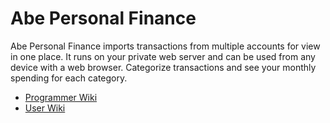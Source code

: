 # Abe Personal Finance

Abe Personal Finance imports transactions from multiple accounts for view in one place. It runs on your private web server and can be used from any device with a web browser. Categorize transactions and see your monthly spending for each category.

* [Programmer Wiki](https://github.com/misterhaan/abe/wiki)
* [User Wiki](http://wiki.track7.org/Abe_Personal_Finance)